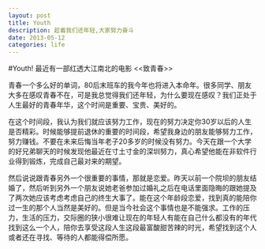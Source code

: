 ```yaml
---
layout: post
title: Youth
description: 趁着我们还年轻,大家努力奋斗
date: 2013-05-12
categories: life
---
```


#Youth!
最近有一部红透大江南北的电影 &lt;&lt;致青春&gt;&gt;  

青春一个多么好的单词，80后末班车的我今年也将进入本命年。很多同学、朋友大多在感叹青春不在，可是我总觉得我们还年轻，为什么要现在感叹？我们正处于人生最好的青春年华，这个时间是重要、宝贵、美好的。  

在这个时间段，我认为我们就应该努力工作，现在的努力决定你30岁以后的人生是否精彩。时候能够提前退休的重要的时间段，希望我身边的朋友能够努力工作，努力赚钱。不要在未来后悔当年老子20多岁的时候没有努力。今天在跟一个大学的好兄弟聊天的时候发现他最近在寸土寸金的深圳努力，真心希望他能在非软件行业得到锻炼，完成自己最对来的期望。

然后说说跟青春另外一个很重要的事情，那就是恋爱。昨天以前一个院坝的朋友结婚了，然后听到另外一个朋友说她老爸参加过婚礼之后在电话里面隐晦的跟她提及了两次她应该考虑考虑自己的终生大事了。能在这个年龄段恋爱，找到真的能陪你过一生的那个人当然是美好的。但是当今社会这个事情也是不能强求。工作的压力，生活的压力，交际圈的狭小很难让现在的年轻人有能在自己什么都没有的年代找到这么一个人，陪你去享受这段人生这段最富酸甜苦辣的时光，希望找到这个人或者还在寻找、等待的人都能得偿所愿。  
